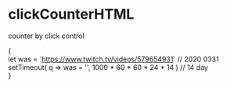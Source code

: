 # clickCounterHTML
counter by click control 

\{ <br>
let was = \`<https://www.twitch.tv/videos/579654931>\` // 2020 0331 <br>
setTimeout( q => was = '', 1000 * 60 * 60 * 24 * 14 ) // 14 day <br>
\} 
